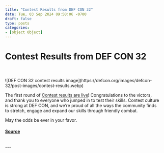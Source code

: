 ```yaml
---
title: "Contest Results from DEF CON 32"
date: Tue, 03 Sep 2024 09:50:06 -0700
draft: false
type: posts
categories: 
- [object Object]
---
```

# Contest Results from DEF CON 32

<br/>

<br/>
![DEF CON 32 contest results image](https://defcon.org/images/defcon-32/post-images/contest-results.webp)  

The first round of [Contest results are live](https://defcon.org/html/defcon-32/dc-32-contest-results.html)! Congratulations to the victors, and thank you to everyone who jumped in to test their skills. Contest culture is strong at DEF CON, and we’re proud of all the ways the community finds to stretch, engage and expand our skills through friendly combat.  
  
May the odds be ever in your favor.

#### [Source](https://defcon.org/html/defcon-32/dc-32-contest-results.html)

<br/>
---
